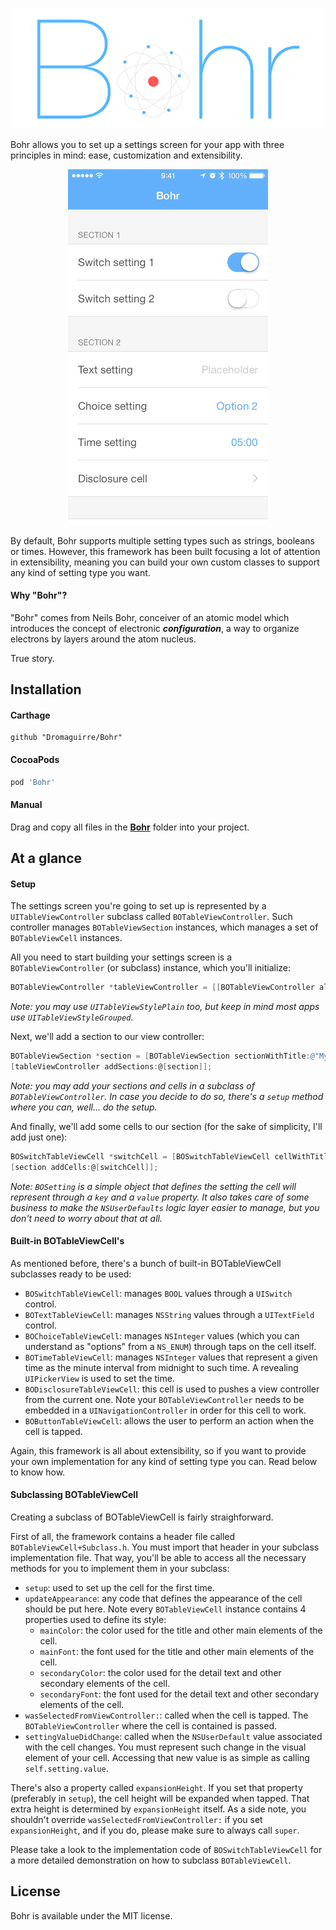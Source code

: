 <p align="center">
	<img src="Assets/header.png" alt="Header" width="500px" />
</p>

Bohr allows you to set up a settings screen for your app with three principles in mind: ease, customization and extensibility.

<p align="center">
	<img src="Assets/1.gif" alt="GIF 1" width="320px" />
</p>

By default, Bohr supports multiple setting types such as strings, booleans or times. However, this framework has been built focusing a lot of attention in extensibility, meaning you can build your own custom classes to support any kind of setting type you want.

#### Why "Bohr"?

"Bohr" comes from Neils Bohr, conceiver of an atomic model which introduces the concept of electronic ___configuration___, a way to organize electrons by layers around the atom nucleus.

True story.

## Installation

#### Carthage

```
github "Dromaguirre/Bohr"
```

#### CocoaPods

```ruby
pod 'Bohr'
```

#### Manual

Drag and copy all files in the [__Bohr__](Bohr) folder into your project.

## At a glance

#### Setup

The settings screen you're going to set up is represented by a `UITableViewController` subclass called `BOTableViewController`. Such controller manages `BOTableViewSection` instances, which manages a set of `BOTableViewCell` instances.

All you need to start building your settings screen is a `BOTableViewController` (or subclass) instance, which you'll initialize:

```objective-c
BOTableViewController *tableViewController = [[BOTableViewController alloc] initWithStyle:UITableViewStyleGrouped];
```

_Note: you may use `UITableViewStylePlain` too, but keep in mind most apps use `UITableViewStyleGrouped`_.

Next, we'll add a section to our view controller:

```objective-c
BOTableViewSection *section = [BOTableViewSection sectionWithTitle:@"My section"];
[tableViewController addSections:@[section]];
```

_Note: you may add your sections and cells in a subclass of `BOTableViewController`. In case you decide to do so, there's a `setup` method where you can, well... do the setup._

And finally, we'll add some cells to our section (for the sake of simplicity, I'll add just one):

```objective-c
BOSwitchTableViewCell *switchCell = [BOSwitchTableViewCell cellWithTitle:@"Switch option" setting:[BOSetting settingWithDefaultValue:@YES forKey:@"key_for_bool_option"]];
[section addCells:@[switchCell]];
```

_Note: `BOSetting` is a simple object that defines the setting the cell will represent through a `key` and a `value` property. It also takes care of some business to make the `NSUserDefaults` logic layer easier to manage, but you don't need to worry about that at all._

#### Built-in BOTableViewCell's

As mentioned before, there's a bunch of built-in BOTableViewCell subclasses ready to be used:

- `BOSwitchTableViewCell`: manages `BOOL` values through a `UISwitch` control.
- `BOTextTableViewCell`: manages `NSString` values through a `UITextField` control.
- `BOChoiceTableViewCell`: manages `NSInteger` values (which you can understand as "options" from a `NS_ENUM`) through taps on the cell itself.
- `BOTimeTableViewCell`: manages `NSInteger` values that represent a given time as the minute interval from midnight to such time. A revealing `UIPickerView` is used to set the time.
- `BODisclosureTableViewCell`: this cell is used to pushes a view controller from the current one. Note your `BOTableViewController` needs to be embedded in a `UINavigationController` in order for this cell to work.
- `BOButtonTableViewCell`: allows the user to perform an action when the cell is tapped.

Again, this framework is all about extensibility, so if you want to provide your own implementation for any kind of setting type you can. Read below to know how.

#### Subclassing BOTableViewCell

Creating a subclass of BOTableViewCell is fairly straighforward.

First of all, the framework contains a header file called `BOTableViewCell+Subclass.h`. You must import that header in your subclass implementation file. That way, you'll be able to access all the necessary methods for you to implement them in your subclass:

- `setup`: used to set up the cell for the first time.
- `updateAppearance`: any code that defines the appearance of the cell should be put here. Note every `BOTableViewCell` instance contains 4 properties used to define its style:
	- `mainColor`: the color used for the title and other main elements of the cell.
	- `mainFont`: the font used for the title and other main elements of the cell.
	- `secondaryColor`: the color used for the detail text and other secondary elements of the cell.
	- `secondaryFont`: the font used for the detail text and other secondary elements of the cell.
- `wasSelectedFromViewController:`: called when the cell is tapped. The `BOTableViewController` where the cell is contained is passed.
- `settingValueDidChange`: called when the `NSUserDefault` value associated with the cell changes. You must represent such change in the visual element of your cell. Accessing that new value is as simple as calling `self.setting.value`.

There's also a property called `expansionHeight`. If you set that property (preferably in `setup`), the cell height will be expanded when tapped. That extra height is determined by `expansionHeight` itself. As a side note, you shouldn't override `wasSelectedFromViewController:` if you set `expansionHeight`, and if you do, please make sure to always call `super`.

Please take a look to the implementation code of `BOSwitchTableViewCell` for a more detailed demonstration on how to subclass `BOTableViewCell`.

## License

Bohr is available under the MIT license.